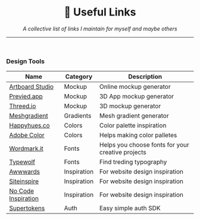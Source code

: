  <div align="center">
    <h1>🍄 Useful Links</h1>
    <i>A collective list of links I maintain for myself and maybe others</i>
</div>

---

<br />

### Design Tools

Name | Category | Description |
|---|---|---|
| [Artboard Studio](https://artboard.studio/) | Mockup | Online mockup generator |
| [Previed.app](https://previewed.app/) | Mockup | 3D App mockup generator |
| [Threed.io](https://threed.io/) | Mockup | 3D mockup generator
| [Meshgradient](https://meshgradient.com/) | Gradients | Mesh gradient generator |
| [Happyhues.co](https://www.happyhues.co/) | Colors | Color palette inspiration |
| [Adobe Color](https://color.adobe.com/) | Colors | Helps making color palletes |
| [Wordmark.it](https://wordmark.it/) | Fonts | Helps you choose fonts for your creative projects |
| [Typewolf](https://www.typewolf.com/) | Fonts | Find treding typography |
| [Awwwards](https://www.awwwards.com/) | Inspiration | For website design inspiration |
| [Siteinspire](https://www.siteinspire.com/) | Inspiration | For website design inspiration |
| [No Code Inspiration](https://www.nocodeinspire.com/) | Inspiration | For website design inspiration |
| [Supertokens](https://github.com/supertokens/supertokens-core) | Auth | Easy simple auth SDK |
